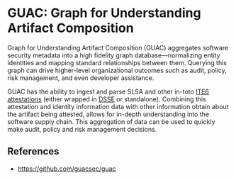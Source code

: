 # GUAC: Graph for Understanding Artifact Composition

Graph for Understanding Artifact Composition (GUAC) aggregates software security metadata into a high fidelity graph database—normalizing entity identities and mapping standard relationships between them. Querying this graph can drive higher-level organizational outcomes such as audit, policy, risk management, and even developer assistance.

GUAC has the ability to ingest and parse SLSA and other in-toto [ITE6 attestations](https://github.com/in-toto/attestation) (either wrapped in [DSSE](https://github.com/secure-systems-lab/dsse) or standalone). Combining this attestation and identity information data with other information obtain about the artifact being attested, allows for in-depth understanding into the software supply chain. This aggregation of data can be used to quickly make audit, policy and risk management decisions.

## References

* <https://github.com/guacsec/guac>
